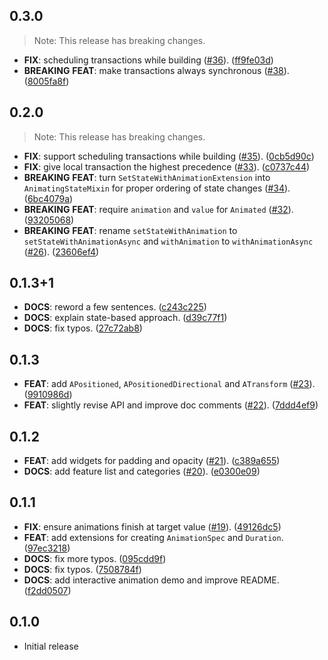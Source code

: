 ## 0.3.0

> Note: This release has breaking changes.

 - **FIX**: scheduling transactions while building ([#36](https://github.com/blaugold/fleet/issues/36)). ([ff9fe03d](https://github.com/blaugold/fleet/commit/ff9fe03ddad1dcce25dc96a21301b2e7e70b632d))
 - **BREAKING** **FEAT**: make transactions always synchronous ([#38](https://github.com/blaugold/fleet/issues/38)). ([8005fa8f](https://github.com/blaugold/fleet/commit/8005fa8f440f0b24764ce0d4afb800c6f5357103))

## 0.2.0

> Note: This release has breaking changes.

 - **FIX**: support scheduling transactions while building ([#35](https://github.com/blaugold/fleet/issues/35)). ([0cb5d90c](https://github.com/blaugold/fleet/commit/0cb5d90c4e6cec6419df12126bf5f57e30c3c7ba))
 - **FIX**: give local transaction the highest precedence ([#33](https://github.com/blaugold/fleet/issues/33)). ([c0737c44](https://github.com/blaugold/fleet/commit/c0737c4435c09dfd03aff5acef650dc7987ed444))
 - **BREAKING** **FEAT**: turn `SetStateWithAnimationExtension` into  `AnimatingStateMixin` for proper ordering of state changes ([#34](https://github.com/blaugold/fleet/issues/34)). ([6bc4079a](https://github.com/blaugold/fleet/commit/6bc4079a051ee7ec2353871b19be1ce222a083f0))
 - **BREAKING** **FEAT**: require `animation` and `value` for `Animated` ([#32](https://github.com/blaugold/fleet/issues/32)). ([93205068](https://github.com/blaugold/fleet/commit/932050684934fac4af9decee17d965b3a056ffde))
 - **BREAKING** **FEAT**: rename `setStateWithAnimation` to `setStateWithAnimationAsync` and `withAnimation` to `withAnimationAsync` ([#26](https://github.com/blaugold/fleet/issues/26)). ([23606ef4](https://github.com/blaugold/fleet/commit/23606ef486fa90396d39f88829db0e945871b732))

## 0.1.3+1

 - **DOCS**: reword a few sentences. ([c243c225](https://github.com/blaugold/fleet/commit/c243c225c0e6c08c20374e17367b320c94caa2ec))
 - **DOCS**: explain state-based approach. ([d39c77f1](https://github.com/blaugold/fleet/commit/d39c77f1c2d2c29c817e910685ef8fbf05c3ad19))
 - **DOCS**: fix typos. ([27c72ab8](https://github.com/blaugold/fleet/commit/27c72ab8d01760c474550063a41bd1eb59b4bed2))

## 0.1.3

 - **FEAT**: add `APositioned`, `APositionedDirectional` and `ATransform` ([#23](https://github.com/blaugold/fleet/issues/23)). ([9910986d](https://github.com/blaugold/fleet/commit/9910986d0f689008ed475e5f90d6a329ef90ecd0))
 - **FEAT**: slightly revise API and improve doc comments ([#22](https://github.com/blaugold/fleet/issues/22)). ([7ddd4ef9](https://github.com/blaugold/fleet/commit/7ddd4ef93fe840b8520c3e892e40ad660b86280a))

## 0.1.2

 - **FEAT**: add widgets for padding and opacity ([#21](https://github.com/blaugold/fleet/issues/21)). ([c389a655](https://github.com/blaugold/fleet/commit/c389a655003f82e7feef081a0fc0c2e985a78b47))
 - **DOCS**: add feature list and categories ([#20](https://github.com/blaugold/fleet/issues/20)). ([e0300e09](https://github.com/blaugold/fleet/commit/e0300e09889a16aff96cd78883d7213641718b47))

## 0.1.1

 - **FIX**: ensure animations finish at target value ([#19](https://github.com/blaugold/fleet/issues/19)). ([49126dc5](https://github.com/blaugold/fleet/commit/49126dc5fc315bc34cd62c9d060d83645b501531))
 - **FEAT**: add extensions for creating `AnimationSpec` and `Duration`. ([97ec3218](https://github.com/blaugold/fleet/commit/97ec3218a1562cd95b7030ad1bad2307be353507))
 - **DOCS**: fix more typos. ([095cdd9f](https://github.com/blaugold/fleet/commit/095cdd9f8ff7ae4182a54de64a00281f535da3b2))
 - **DOCS**: fix typos. ([7508784f](https://github.com/blaugold/fleet/commit/7508784f7595aaa98530924640edc3b4026b573e))
 - **DOCS**: add interactive animation demo and improve README. ([f2dd0507](https://github.com/blaugold/fleet/commit/f2dd050787ad1d5cb51a4206b4445c509d46affb))

## 0.1.0

 - Initial release


